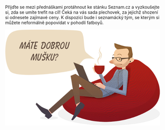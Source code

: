 Přijďte se mezi přednáškami protáhnout ke stánku Seznam.cz a vyzkoušejte si, zda se umíte trefit na cíl! Čeká na vás sada plechovek, za jejichž shození si odnesete zajímavé ceny. K dispozici bude i seznamácký tým, se kterým si můžete neformálně popovídat v pohodlí fatboyů.

<img src="/static/img/extra/2016/seznam.png" alt=""/>